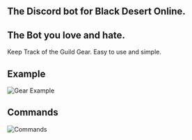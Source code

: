 ## The Discord bot for Black Desert Online.
## The Bot you love and hate.

Keep Track of the Guild Gear.
Easy to use and simple. 

## Example
![Gear Example](https://media.discordapp.net/attachments/435789412974985217/436509845282095115/unknown.png)
## Commands
![Commands](https://cdn.discordapp.com/attachments/223778593711456256/461462400068091915/unknown.png)